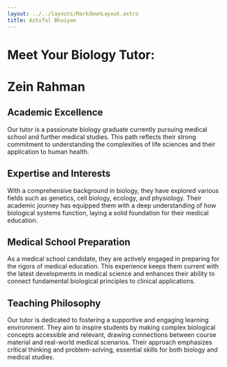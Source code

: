 ```yaml
---
layout: ../../layouts/MarkdownLayout.astro
title: Ashiful Bhuiyan
---
```


# Meet Your Biology Tutor:

# Zein Rahman

## Academic Excellence

Our tutor is a passionate biology graduate currently pursuing medical school and further medical studies. This path reflects their strong commitment to understanding the complexities of life sciences and their application to human health.

## Expertise and Interests

With a comprehensive background in biology, they have explored various fields such as genetics, cell biology, ecology, and physiology. Their academic journey has equipped them with a deep understanding of how biological systems function, laying a solid foundation for their medical education.

## Medical School Preparation

As a medical school candidate, they are actively engaged in preparing for the rigors of medical education. This experience keeps them current with the latest developments in medical science and enhances their ability to connect fundamental biological principles to clinical applications.

## Teaching Philosophy

Our tutor is dedicated to fostering a supportive and engaging learning environment. They aim to inspire students by making complex biological concepts accessible and relevant, drawing connections between course material and real-world medical scenarios. Their approach emphasizes critical thinking and problem-solving, essential skills for both biology and medical studies.

